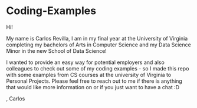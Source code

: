 # Coding-Examples
Hi!

My name is Carlos Revilla, I am in my final year at the University of Virginia completing my bachelors of Arts in Computer Science and my Data Science Minor in the new School of Data Science!

I wanted to provide an easy way for potential employers and also colleagues to check out some of my coding examples - so I made this repo with some examples from CS courses at the university of Virginia to Personal Projects. Please feel free to reach out to me if there is anything that would like more information on or if you just want to have a chat :D

, Carlos
